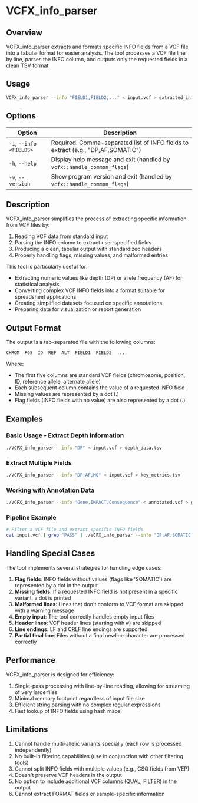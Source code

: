 # VCFX_info_parser

## Overview

VCFX_info_parser extracts and formats specific INFO fields from a VCF file into a tabular format for easier analysis. The tool processes a VCF file line by line, parses the INFO column, and outputs only the requested fields in a clean TSV format.

## Usage

```bash
VCFX_info_parser --info "FIELD1,FIELD2,..." < input.vcf > extracted_info.tsv
```

## Options

| Option | Description |
|--------|-------------|
| `-i`, `--info <FIELDS>` | Required. Comma-separated list of INFO fields to extract (e.g., "DP,AF,SOMATIC") |
| `-h`, `--help` | Display help message and exit (handled by `vcfx::handle_common_flags`) |
| `-v`, `--version` | Show program version and exit (handled by `vcfx::handle_common_flags`) |

## Description

VCFX_info_parser simplifies the process of extracting specific information from VCF files by:

1. Reading VCF data from standard input
2. Parsing the INFO column to extract user-specified fields
3. Producing a clean, tabular output with standardized headers
4. Properly handling flags, missing values, and malformed entries

This tool is particularly useful for:
- Extracting numeric values like depth (DP) or allele frequency (AF) for statistical analysis
- Converting complex VCF INFO fields into a format suitable for spreadsheet applications
- Creating simplified datasets focused on specific annotations
- Preparing data for visualization or report generation

## Output Format

The output is a tab-separated file with the following columns:

```
CHROM  POS  ID  REF  ALT  FIELD1  FIELD2  ...
```

Where:
- The first five columns are standard VCF fields (chromosome, position, ID, reference allele, alternate allele)
- Each subsequent column contains the value of a requested INFO field
- Missing values are represented by a dot (.)
- Flag fields (INFO fields with no value) are also represented by a dot (.)

## Examples

### Basic Usage - Extract Depth Information

```bash
./VCFX_info_parser --info "DP" < input.vcf > depth_data.tsv
```

### Extract Multiple Fields

```bash
./VCFX_info_parser --info "DP,AF,MQ" < input.vcf > key_metrics.tsv
```

### Working with Annotation Data

```bash
./VCFX_info_parser --info "Gene,IMPACT,Consequence" < annotated.vcf > gene_impacts.tsv
```

### Pipeline Example

```bash
# Filter a VCF file and extract specific INFO fields
cat input.vcf | grep "PASS" | ./VCFX_info_parser --info "DP,AF,SOMATIC" > filtered_annotations.tsv
```

## Handling Special Cases

The tool implements several strategies for handling edge cases:

1. **Flag fields**: INFO fields without values (flags like 'SOMATIC') are represented by a dot in the output
2. **Missing fields**: If a requested INFO field is not present in a specific variant, a dot is printed
3. **Malformed lines**: Lines that don't conform to VCF format are skipped with a warning message
4. **Empty input**: The tool correctly handles empty input files
5. **Header lines**: VCF header lines (starting with #) are skipped
6. **Line endings**: LF and CRLF line endings are supported
7. **Partial final line**: Files without a final newline character are processed correctly

## Performance

VCFX_info_parser is designed for efficiency:

1. Single-pass processing with line-by-line reading, allowing for streaming of very large files
2. Minimal memory footprint regardless of input file size
3. Efficient string parsing with no complex regular expressions
4. Fast lookup of INFO fields using hash maps

## Limitations

1. Cannot handle multi-allelic variants specially (each row is processed independently)
2. No built-in filtering capabilities (use in conjunction with other filtering tools)
3. Cannot split INFO fields with multiple values (e.g., CSQ fields from VEP)
4. Doesn't preserve VCF headers in the output
5. No option to include additional VCF columns (QUAL, FILTER) in the output
6. Cannot extract FORMAT fields or sample-specific information 